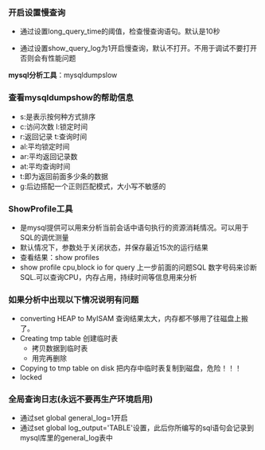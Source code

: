 ### 开启设置慢查询

- 通过设置long_query_time的阈值，检查慢查询语句。默认是10秒

- 通过设置show_query_log为1开启慢查询，默认不打开。不用于调试不要打开否则会有性能问题



**mysql分析工具**：mysqldumpslow

### 查看mysqldumpshow的帮助信息  

- s:是表示按何种方式排序  
- c:访问次数  l:锁定时间  
- r:返回记录  t:查询时间  
- al:平均锁定时间  
- ar:平均返回记录数  
- at:平均查询时间  
- t:即为返回前面多少条的数据  
- g:后边搭配一个正则匹配模式，大小写不敏感的



### **ShowProfile工具**

- 是mysql提供可以用来分析当前会话中语句执行的资源消耗情况。可以用于SQL的调优测量
- 默认情况下，参数处于关闭状态，并保存最近15次的运行结果
- 查看结果：show profiles
- show profile cpu,block io for query 上一步前面的问题SQL 数字号码来诊断SQL.可以查询CPU，内存占用，持续时间等信息用来分析



### **如果分析中出现以下情况说明有问题**

- converting HEAP to MyISAM 查询结果太大，内存都不够用了往磁盘上搬了。
- Creating tmp table 创建临时表
  - 拷贝数据到临时表
  - 用完再删除
- Copying to tmp table on disk 把内存中临时表复制到磁盘，危险！！！
- locked



### **全局查询日志(永远不要再生产环境启用)**

- 通过set global general_log=1开启
- 通过set global log_output='TABLE'设置，此后你所编写的sql语句会记录到mysql库里的general_log表中
